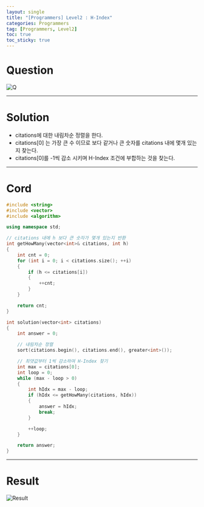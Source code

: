 ```yaml
---
layout: single
title: "[Programmers] Level2 : H-Index"
categories: Programmers
tag: [Programmers, Level2]
toc: true
toc_sticky: true
---
```


# Question
![Q](https://user-images.githubusercontent.com/97664446/198587052-77d0568f-1dfc-4db7-9d83-39f5b532b945.PNG)

***

# Solution
- citations에 대한 내림차순 정렬을 한다.
- citations[0] 는 가장 큰 수 이므로 보다 같거나 큰 숫자를 citations 내에 몇개 있는지 찾는다. 
- citations[0]를 -1씩 감소 시키며 H-Index 조건에 부합하는 것을 찾는다.

***

# Cord
```c++
#include <string>
#include <vector>
#include <algorithm>

using namespace std;

// citations 내에 h 보다 큰 숫자가 몇개 있는지 반환
int getHowMany(vector<int>& citations, int h)
{
    int cnt = 0;
    for (int i = 0; i < citations.size(); ++i)
    {
        if (h <= citations[i])
        {
            ++cnt;
        }
    }

    return cnt;
}

int solution(vector<int> citations)
{
    int answer = 0;

    // 내림차순 정렬
    sort(citations.begin(), citations.end(), greater<int>());

    // 최댓값부터 1씩 감소하여 H-Index 찾기
    int max = citations[0];
    int loop = 0;
    while (max - loop > 0)
    {
        int hIdx = max - loop;
        if (hIdx <= getHowMany(citations, hIdx))
        {
            answer = hIdx;
            break;
        }

        ++loop;
    }

    return answer;
}
```

***

# Result
![Result](https://user-images.githubusercontent.com/97664446/198587058-e99b33c2-caa6-4577-afe6-87bcd0a9d10a.PNG)